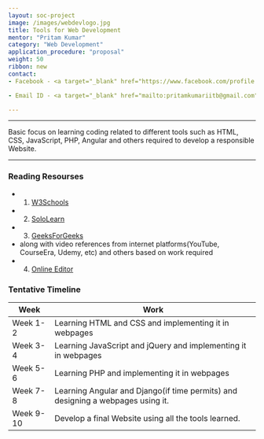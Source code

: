 ```yaml
---
layout: soc-project
image: /images/webdevlogo.jpg
title: Tools for Web Development
mentor: "Pritam Kumar"
category: "Web Development"
application_procedure: "proposal"
weight: 50
ribbon: new
contact:
- Facebook - <a target="_blank" href="https://www.facebook.com/profile.php?id=100027445014110">Pritam Kumar</a>

- Email ID - <a target="_blank" href="mailto:pritamkumariitb@gmail.com">pritamkumariitb@gmail.com</a> 

---
```


---

Basic focus on learning coding related to different tools such as HTML, CSS, JavaScript, PHP, Angular and others required to develop a responsible Website.

---

### Reading Resourses
- 1) [W3Schools](https://www.w3schools.com/)
- 2) [SoloLearn](https://www.sololearn.com/)
- 3) [GeeksForGeeks](https://www.geeksforgeeks.org/)
- along with video references from internet platforms(YouTube, CourseEra, Udemy, etc) and others based on work required
- 4) [Online Editor](https://www.tutorialspoint.com/codingground.htm)

<!--break-->

### Tentative Timeline

|Week | Work |
|--- | --- |
| Week 1-2 |Learning HTML and CSS and implementing it in webpages|
| Week 3-4 |Learning JavaScript and jQuery and implementing it in webpages|
| Week 5-6 |Learning PHP and implementing it in webpages|
| Week 7-8 |Learning Angular and Django(if time permits) and designing a webpages using it.|
| Week 9-10 |Develop a final Website using all the tools learned.|

